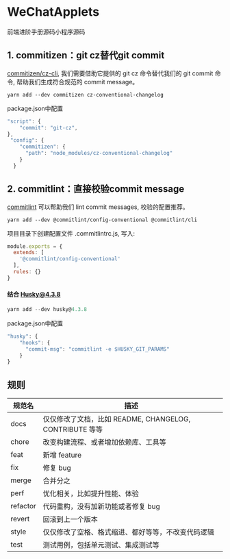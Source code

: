 # WeChatApplets

前端进阶手册源码小程序源码

## 1. commitizen：git cz替代git commit

[commitizen/cz-cli](https://github.com/commitizen/cz-cli), 我们需要借助它提供的 git cz 命令替代我们的 git commit 命令, 帮助我们生成符合规范的 commit message。

```
yarn add --dev commitizen cz-conventional-changelog
```

package.json中配置

```javascript
"script": {
    "commit": "git-cz",
},
 "config": {
    "commitizen": {
      "path": "node_modules/cz-conventional-changelog"
    }
  }

```

## 2. commitlint：直接校验commit message

[commitlint](https://github.com/conventional-changelog/commitlint) 可以帮助我们 lint commit messages, 校验的配置推荐。

```
yarn add --dev @commitlint/config-conventional @commitlint/cli
```

项目目录下创建配置文件 .commitlintrc.js, 写入:

```javascript
module.exports = {
  extends: [
    '@commitlint/config-conventional'
  ],
  rules: {}
}

```

#### 结合 Husky@4.3.8

```javascript
yarn add --dev husky@4.3.8
```
package.json中配置
```javascript
"husky": {
    "hooks": {
      "commit-msg": "commitlint -e $HUSKY_GIT_PARAMS"
    }
}
```


## 规则

| 规范名   | 描述                                                     |
| -------- | ------------------------------------------------------- |
| docs     | 仅仅修改了文档，比如 README, CHANGELOG, CONTRIBUTE 等等   |
| chore    | 改变构建流程、或者增加依赖库、工具等                       |
| feat     | 新增 feature                                            |
| fix      | 修复 bug                                                |
| merge    | 合并分之                                                |
| perf     | 优化相关，比如提升性能、体验                              |
| refactor | 代码重构，没有加新功能或者修复 bug                        |
| revert   | 回滚到上一个版本                                         |
| style    | 仅仅修改了空格、格式缩进、都好等等，不改变代码逻辑          |
| test     | 测试用例，包括单元测试、集成测试等                         |